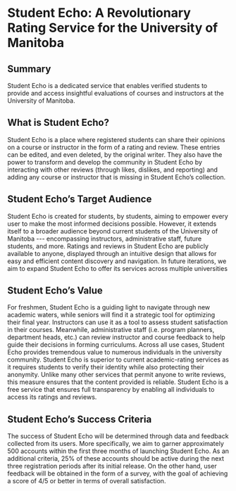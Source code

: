# Student Echo: A Revolutionary Rating Service for the University of Manitoba

## **Summary**

Student Echo is a dedicated service that enables verified students to provide and access insightful evaluations of courses and instructors at the University of Manitoba.

## **What is Student Echo?**

Student Echo is a place where registered students can share their opinions on a course or instructor in the form of a rating and review. These entries can be edited, and even deleted, by the original writer. They also have the power to transform and develop the community in Student Echo by interacting with other reviews (through likes, dislikes, and reporting) and adding any course or instructor that is missing in Student Echo’s collection. 

## **Student Echo’s Target Audience**

Student Echo is created for students, by students, aiming to empower every user to make the most informed decisions possible. However, it extends itself to a broader audience beyond current students of the University of Manitoba --- encompassing instructors, administrative staff, future students, and more. Ratings and reviews in Student Echo are publicly available to anyone, displayed through an intuitive design that allows for easy and efficient content discovery and navigation. In future iterations, we aim to expand Student Echo to offer its services across multiple universities

## **Student Echo’s Value**

For freshmen, Student Echo is a guiding light to navigate through new academic waters, while seniors will find it a strategic tool for optimizing their final year. Instructors can use it as a tool to assess student satisfaction in their courses. Meanwhile, administrative staff (i.e. program planners, department heads, etc.) can review instructor and course feedback to help guide their decisions in forming curriculums. Across all use cases, Student Echo provides tremendous value to numerous individuals in the university community. 
Student Echo is superior to current academic-rating services as it requires students to verify their identity while also protecting their anonymity. Unlike many other services that permit anyone to write reviews, this measure ensures that the content provided is reliable. Student Echo is a free service that ensures full transparency by enabling all individuals to access its ratings and reviews. 

## **Student Echo’s Success Criteria**

The success of Student Echo will be determined through data and feedback collected from its users. More specifically, we aim to garner approximately 500 accounts within the first three months of launching Student Echo. As an additional criteria, 25% of these accounts should be active during the next three registration periods after its initial release. On the other hand, user feedback will be obtained in the form of a survey, with the goal of achieving a score of 4/5 or better in terms of overall satisfaction. 
